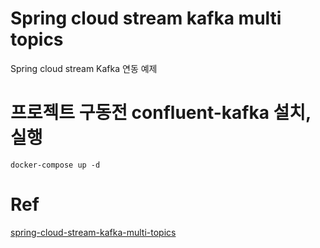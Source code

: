 # Spring cloud stream kafka multi topics

Spring cloud stream Kafka 연동 예제



# 프로젝트 구동전 confluent-kafka 설치, 실행
```shell
docker-compose up -d
```




# Ref
[spring-cloud-stream-kafka-multi-topics](https://github.com/ivangfr/spring-cloud-stream-kafka-multi-topics)
